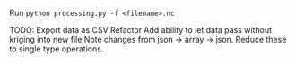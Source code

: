Run
  `python processing.py -f <filename>.nc`

TODO:
  Export data as CSV 
  Refactor
  Add ability to let data pass without kriging into new file
  Note changes from json -> array -> json.  Reduce these to single type operations.
